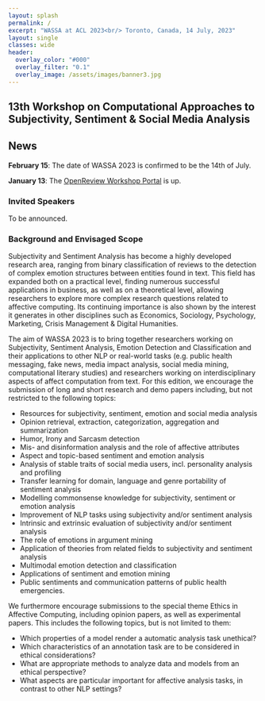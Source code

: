 ```yaml
---
layout: splash
permalink: /
excerpt: "WASSA at ACL 2023<br/> Toronto, Canada, 14 July, 2023"
layout: single
classes: wide
header:
  overlay_color: "#000"
  overlay_filter: "0.1"
  overlay_image: /assets/images/banner3.jpg
---
```


## 13th Workshop on Computational Approaches to Subjectivity, Sentiment & Social Media Analysis

## News

**February 15**: The date of WASSA 2023 is confirmed to be the 14th of July.

**January 13**: The [OpenReview Workshop Portal](https://openreview.net/group?id=aclweb.org/ACL/2023/Workshop/WASSA) is up.

### Invited Speakers

To be announced.

### Background and Envisaged Scope
Subjectivity and Sentiment Analysis has become a highly developed research area, ranging from binary classification of reviews to the detection of complex emotion structures between entities found in text. This field has expanded both on a practical level, finding numerous successful applications in business, as well as on a theoretical level, allowing researchers to explore more complex research questions related to affective computing. Its continuing importance is also shown by the interest it generates in other disciplines such as Economics, Sociology, Psychology, Marketing, Crisis Management & Digital Humanities.

The aim of WASSA 2023 is to bring together researchers working on Subjectivity, Sentiment Analysis, Emotion Detection and Classification and their applications to other NLP or real-world tasks (e.g. public health messaging, fake news, media impact analysis, social media mining, computational literary studies) and researchers working on interdisciplinary aspects of affect computation from text. For this edition, we encourage the submission of long and short research and demo papers including, but not restricted to the following topics:


- Resources for subjectivity, sentiment, emotion and social media analysis
- Opinion retrieval, extraction, categorization, aggregation and summarization
- Humor, Irony and Sarcasm detection
- Mis- and disinformation analysis and the role of affective attributes
- Aspect and topic-based sentiment and emotion analysis
- Analysis of stable traits of social media users, incl. personality analysis and profiling
- Transfer learning for domain, language and genre portability of sentiment analysis
- Modelling commonsense knowledge for subjectivity, sentiment or emotion analysis
- Improvement of NLP tasks using subjectivity and/or sentiment analysis
- Intrinsic and extrinsic evaluation of subjectivity and/or sentiment analysis
- The role of emotions in argument mining
- Application of theories from related fields to subjectivity and sentiment analysis
- Multimodal emotion detection and classification
- Applications of sentiment and emotion mining
- Public sentiments and communication patterns of public health emergencies.

We furthermore encourage submissions to the special theme Ethics in Affective Computing, including opinion papers, as well as experimental papers. This includes the following topics, but is not limited to them:

- Which properties of a model render a automatic analysis task unethical?
- Which characteristics of an annotation task are to be considered in ethical considerations?
- What are appropriate methods to analyze data and models from an ethical perspective?
- What aspects are particular important for affective analysis tasks, in contrast to other NLP
settings?
